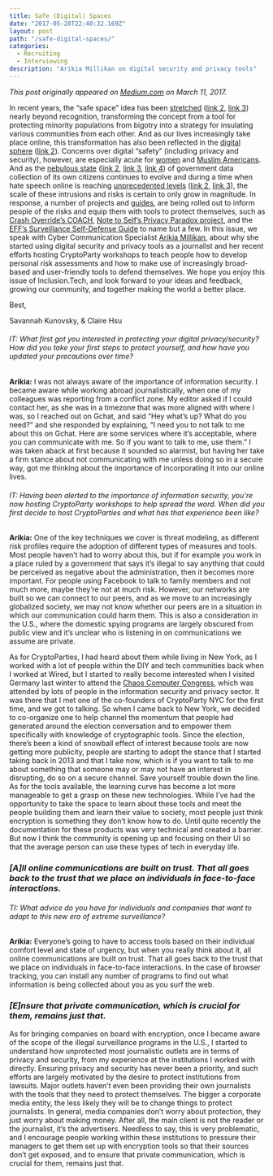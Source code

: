 ```yaml
---
title: Safe (Digital) Spaces
date: "2017-05-28T22:40:32.169Z"
layout: post
path: "/safe-digital-spaces/"
categories:
  - Recruiting
  - Interviewing
description: "Arikia Millikan on digital security and privacy tools"
---
```


*This post originally appeared on [Medium.com](medium.com) on March 11, 2017.*

In recent years, the “safe space” idea has been [stretched](http://www.latimes.com/opinion/op-ed/la-oe-furedi-safe-space-20170105-story.html) ([link 2](https://www.nytimes.com/2016/12/08/us/politics/political-divide-on-campuses-hardens-after-trumps-victory.html), [link 3](https://www.washingtonpost.com/politics/after-a-campaign-season-of-riotous-rallies-and-mockery-of-safe-spaces-some-republicans-are-feeling-sensitive/2017/01/26/ca5ab770-e346-11e6-a547-5fb9411d332c_story.html?utm_term=.1b40c646caf4)) nearly beyond recognition, transforming the concept from a tool for protecting minority populations from bigotry into a strategy for insulating various communities from each other. And as our lives increasingly take place online, this transformation has also been reflected in the [digital sphere](https://www.nytimes.com/2016/11/30/arts/the-far-right-has-a-new-digital-safe-space.html) ([link 2](http://www.vanityfair.com/news/2016/09/an-uncensored-new-social-network-offers-conservatives-a-safe-space)). Concerns over digital “safety” (including privacy and security), however, are especially acute for [women](http://www.vocativ.com/376508/cyber-feminism-encryption-trump/) and [Muslim Americans](https://theintercept.com/2017/01/14/complaints-describes-border-agents-interrogating-muslim-americans-asking-for-social-media-accounts/). And as the [nebulous state](http://www.washingtonexaminer.com/white-house-backs-clean-reauthorization-of-surveillance-law/article/2616159) ([link 2](https://www.forbes.com/sites/valleyvoices/2016/11/30/how-a-trump-presidency-will-erode-cyber-privacy-and-national-security/#7d29daea584e), [link 3](http://fortune.com/2016/11/09/trump-encryption-surveillance-policy/), [link 4](http://www.theverge.com/2016/2/17/11031910/donald-trump-apple-encryption-backdoor-statement)) of government data collection of its own citizens continues to evolve and during a time when hate speech online is reaching [unprecedented levels](http://www.usatoday.com/story/tech/news/2016/10/21/massive-rise-in-hate-speech-twitter-during-presidential-election-donald-trump/92486210/) ([link 2](http://www.vox.com/2017/2/23/14691010/bomb-threats-jccs-jews-anti-semitism-trump), [link 3](http://www.huffingtonpost.com/entry/trump-islamophobia-anti-semitism_us_58b08debe4b0780bac2938b4)), the scale of these intrusions and risks is certain to only grow in magnitude. In response, a number of projects and [guides](https://theconversation.com/protect-your-privacy-during-turbulent-times-a-hackers-guide-to-being-cyber-safe-69026), are being rolled out to inform people of the risks and equip them with tools to protect themselves, such as [Crash Override’s COACH](http://www.crashoverridenetwork.com/about.html), [Note to Self’s Privacy Paradox project](http://www.npr.org/podcasts/452538677/note-to-self), and the [EFF’s Surveillance Self-Defense Guide](https://www.eff.org/) to name but a few.
In this issue, we speak with Cyber Communication Specialist [Arikia Millikan](https://arikiamillikan.com/), about why she started using digital security and privacy tools as a journalist and her recent efforts hosting CryptoParty workshops to teach people how to develop personal risk assessments and how to make use of increasingly broad-based and user-friendly tools to defend themselves.
We hope you enjoy this issue of Inclusion.Tech, and look forward to your ideas and feedback, growing our community, and together making the world a better place.

Best,

Savannah Kunovsky, & Claire Hsu

###### *IT: What first got you interested in protecting your digital privacy/security? How did you take your first steps to protect yourself, and how have you updated your precautions over time?*

**Arikia:** I was not always aware of the importance of information security. I became aware while working abroad journalistically, when one of my colleagues was reporting from a conflict zone. My editor asked if I could contact her, as she was in a timezone that was more aligned with where I was, so I reached out on Gchat, and said “Hey what’s up? What do you need?” and she responded by explaining, “I need you to not talk to me about this on Gchat. Here are some services where it’s acceptable, where you can communicate with me. So if you want to talk to me, use them.” I was taken aback at first because it sounded so alarmist, but having her take a firm stance about not communicating with me unless doing so in a secure way, got me thinking about the importance of incorporating it into our online lives.

###### *IT: Having been alerted to the importance of information security, you’re now hosting CryptoParty workshops to help spread the word. When did you first decide to host CryptoParties and what has that experience been like?*

**Arikia:** One of the key techniques we cover is threat modeling, as different risk profiles require the adoption of different types of measures and tools. Most people haven’t had to worry about this, but if for example you work in a place ruled by a government that says it’s illegal to say anything that could be perceived as negative about the administration, then it becomes more important. For people using Facebook to talk to family members and not much more, maybe they’re not at much risk. However, our networks are built so we can connect to our peers, and as we move to an increasingly globalized society, we may not know whether our peers are in a situation in which our communication could harm them. This is also a consideration in the U.S., where the domestic spying programs are largely obscured from public view and it’s unclear who is listening in on communications we assume are private.

As for CryptoParties, I had heard about them while living in New York, as I worked with a lot of people within the DIY and tech communities back when I worked at Wired, but I started to really become interested when I visited Germany last winter to attend the [Chaos Computer Congress](https://www.ccc.de/en/), which was attended by lots of people in the information security and privacy sector. It was there that I met one of the co-founders of CryptoParty NYC for the first time, and we got to talking. So when I came back to New York, we decided to co-organize one to help channel the momentum that people had generated around the election conversation and to empower them specifically with knowledge of cryptographic tools. Since the election, there’s been a kind of snowball effect of interest because tools are now getting more publicity, people are starting to adopt the stance that I started taking back in 2013 and that I take now, which is if you want to talk to me about something that someone may or may not have an interest in disrupting, do so on a secure channel. Save yourself trouble down the line. As for the tools available, the learning curve has become a lot more manageable to get a grasp on these new technologies. While I’ve had the opportunity to take the space to learn about these tools and meet the people building them and learn their value to society, most people just think encryption is something they don’t know how to do. Until quite recently the documentation for these products was very technical and created a barrier. But now I think the community is opening up and focusing on their UI so that the average person can use these types of tech in everyday life.

### *[A]ll online communications are built on trust. That all goes back to the trust that we place on individuals in face-to-face interactions.*

###### *TI: What advice do you have for individuals and companies that want to adapt to this new era of extreme surveillance?*

**Arikia:** Everyone’s going to have to access tools based on their individual comfort level and state of urgency, but when you really think about it, all online communications are built on trust. That all goes back to the trust that we place on individuals in face-to-face interactions. In the case of browser tracking, you can install any number of programs to find out what information is being collected about you as you surf the web.

### *[E]nsure that private communication, which is crucial for them, remains just that.*

As for bringing companies on board with encryption, once I became aware of the scope of the illegal surveillance programs in the U.S., I started to understand how unprotected most journalistic outlets are in terms of privacy and security, from my experience at the institutions I worked with directly. Ensuring privacy and security has never been a priority, and such efforts are largely motivated by the desire to protect institutions from lawsuits. Major outlets haven’t even been providing their own journalists with the tools that they need to protect themselves. The bigger a corporate media entity, the less likely they will be to change things to protect journalists. In general, media companies don’t worry about protection, they just worry about making money. After all, the main client is not the reader or the journalist, it’s the advertisers. Needless to say, this is very problematic, and I encourage people working within these institutions to pressure their managers to get them set up with encryption tools so that their sources don’t get exposed, and to ensure that private communication, which is crucial for them, remains just that.